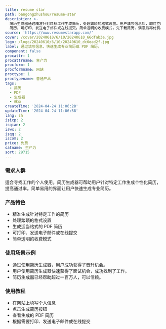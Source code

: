 ```yaml
---
title: resume star
path: bangongzhushou/resume-star
description: >-
  简历生成器通过精准针对目标工作生成简历，处理繁琐的格式设置。用户填写信息后，即可立即获得适当格式的 PDF
  简历，可打印、发送电子邮件或在线提交。简单透明的收费模式，先下载简历，满意后再付费。
source: 'https://www.resumestarapp.com/'
cover: /cover/20240610/6/10/20240610_66dfab3e.jpg
logo: /logo/20240610/6/10/20240610_dc6ead2f.jpg
label: 通过填写信息，快速生成专业简历或 PDF 简历。
component: false
procattr: 1
procattrname: 生产力
procform: 1
procformname: 网站
proctype: 1
proctypename: 普通产品
tags:
  - 简历
  - PDF
  - 生成器
  - 就业
createTime: '2024-04-24 11:06:28'
updateTime: '2024-04-24 11:06:58'
lang: zh
isicp: 2
isqian: 2
iswx: 2
isqq: 2
iscom: 2
price: 免费
catname: 生产力
sort: 29715
---
```




### 需求人群
适合寻找工作的个人使用。简历生成器可帮助用户针对特定工作生成个性化简历，提高通过率。简单易用的界面让用户快速生成专业简历。

### 产品特色
* 精准生成针对特定工作的简历
* 处理繁琐的格式设置
* 生成适当格式的 PDF 简历
* 可打印、发送电子邮件或在线提交
* 简单透明的收费模式

### 使用场景示例
* 通过使用简历生成器，用户成功获得了晋升机会。
* 用户使用简历生成器快速获得了面试机会，成功找到了工作。
* 简历生成器已经帮助超过一百万人，可以信赖。

### 使用教程
* 在网站上填写个人信息
* 点击生成简历按钮
* 查看生成的 PDF 简历
* 根据需要打印、发送电子邮件或在线提交

  
